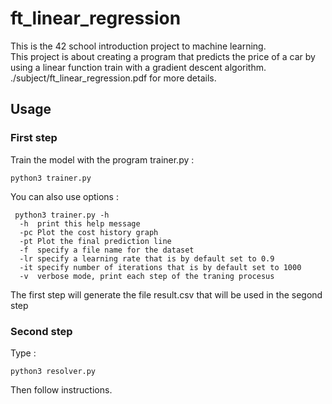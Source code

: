 # ft_linear_regression
This is the 42 school introduction project to machine learning.<br />
This project is about creating a program that predicts the price of a car by using a linear function train with a gradient descent algorithm.<br />
./subject/ft_linear_regression.pdf for more details.<br />
## Usage

### First step
Train the model with the program trainer.py :
```
python3 trainer.py
```
You can also use options :
```
 python3 trainer.py -h
  -h  print this help message
  -pc Plot the cost history graph
  -pt Plot the final prediction line
  -f  specify a file name for the dataset
  -lr specify a learning rate that is by default set to 0.9
  -it specify number of iterations that is by default set to 1000
  -v  verbose mode, print each step of the traning procesus
```
The first step will generate the file result.csv that will be used in the segond step
### Second step

Type :
```
python3 resolver.py
```
Then follow instructions.
